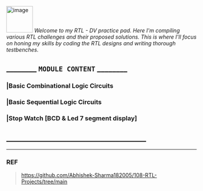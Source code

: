 <img width="70" alt="image" src="https://github.com/user-attachments/assets/763b913a-01cf-44bd-a0ec-20d5fb0637a1"> _Welcome to my RTL - DV practice pad. Here I'm compiling various RTL challenges and their proposed solutions. This is where I'll focus on honing my skills by coding the RTL designs and writing thorough testbenches._

## ________ ```MODULE CONTENT``` ________
### |Basic Combinational Logic Circuits
### |Basic Sequential Logic Circuits
### |Stop Watch [BCD & Led 7 segment display]

## _____________________________________

----------
### REF
> https://github.com/Abhishek-Sharma182005/108-RTL-Projects/tree/main
